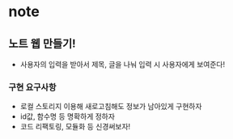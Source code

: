 # note
## 노트 웹 만들기!
- 사용자의 입력을 받아서 제목, 글을 나눠 입력 시 사용자에게 보여준다!

### 구현 요구사항
- 로컬 스토리지 이용해 새로고침해도 정보가 남아있게 구현하자
- id값, 함수명 등 명확하게 정하자
- 코드 리팩토링, 모듈화 등 신경써보자!
